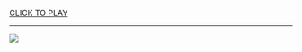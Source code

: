 
<a href="https://premium76.site?title=xbox_game_pass_ultimate&ref=13M">CLICK TO PLAY</a></h3>
<hr>

<a href="https://premium76.site?title=xbox_game_pass_ultimate&ref=13M"><img src="https://clearcache.store/games.png"></a>


